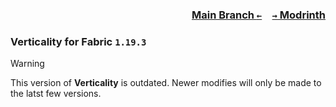 ### <p align=right>[Main Branch `←`](https://github.com/KrLite/Verticality)&emsp;[`→` Modrinth](https://modrinth.com/mod/verticality)</p>

### Verticality for Fabric `1.19.3`

> [!WARNING]
> This version of **Verticality** is outdated. Newer modifies will only be made to the latst few versions.
